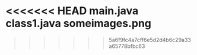 <<<<<<< HEAD
main.java
class1.java
someimages.png
=======

>>>>>>> 5a6f9fc4a7cff6e5d2d4b6c29a33a65778bfbc63
